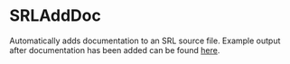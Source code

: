 SRLAddDoc
=========

Automatically adds documentation to an SRL source file.  Example output after documentation has been added can be found [here].

[here]:http://docs.villavu.com/srl-6/bankscreen.html.
